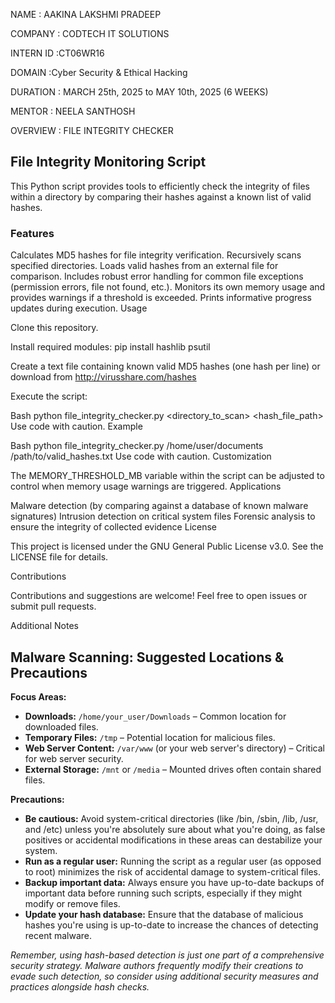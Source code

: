 NAME : AAKINA LAKSHMI PRADEEP

COMPANY : CODTECH IT SOLUTIONS

INTERN ID :CT06WR16

DOMAIN :Cyber Security & Ethical Hacking

DURATION : MARCH 25th, 2025 to MAY 10th, 2025 (6 WEEKS)

MENTOR : NEELA SANTHOSH

OVERVIEW : FILE INTEGRITY CHECKER


## File Integrity Monitoring Script
This Python script provides tools to efficiently check the integrity of files within a directory by comparing their hashes against a known list of valid hashes.

### Features

Calculates MD5 hashes for file integrity verification.
Recursively scans specified directories.
Loads valid hashes from an external file for comparison.
Includes robust error handling for common file exceptions (permission errors, file not found, etc.).
Monitors its own memory usage and provides warnings if a threshold is exceeded.
Prints informative progress updates during execution.
Usage

Clone this repository.

Install required modules: pip install hashlib psutil

Create a text file containing known valid MD5 hashes (one hash per line)
or download from http://virusshare.com/hashes

Execute the script:

Bash
python file_integrity_checker.py <directory_to_scan> <hash_file_path>
Use code with caution.
Example

Bash
python file_integrity_checker.py /home/user/documents /path/to/valid_hashes.txt
Use code with caution.
Customization

The MEMORY_THRESHOLD_MB variable within the script can be adjusted to control when memory usage warnings are triggered.
Applications

Malware detection (by comparing against a database of known malware signatures)
Intrusion detection on critical system files
Forensic analysis to ensure the integrity of collected evidence
License

This project is licensed under the GNU General Public License v3.0. See the LICENSE file for details.

Contributions

Contributions and suggestions are welcome! Feel free to open issues or submit pull requests.

Additional Notes

## Malware Scanning: Suggested Locations & Precautions

**Focus Areas:**

* **Downloads:** `/home/your_user/Downloads` – Common location for downloaded files.
* **Temporary  Files:** `/tmp` – Potential location for malicious files.
* **Web Server Content:** `/var/www` (or your web server's directory) – Critical for web server security.
* **External Storage:**  `/mnt` or `/media` –  Mounted drives often contain shared files.

**Precautions:**

* **Be cautious:** Avoid system-critical directories (like /bin, /sbin, /lib, /usr, and /etc) unless you're absolutely sure about what you're doing, as false positives or accidental modifications in these areas can destabilize your system.
* **Run as a regular user:** Running the script as a regular user (as opposed to root) minimizes the risk of accidental damage to system-critical files.
* **Backup important data:** Always ensure you have up-to-date backups of important data before running such scripts, especially if they might modify or remove files.
* **Update your hash database:** Ensure that the database of malicious hashes you're using is up-to-date to increase the chances of detecting recent malware.

_Remember, using hash-based detection is just one part of a comprehensive security strategy. Malware authors frequently modify their creations to evade such detection, so consider using additional security measures and practices alongside hash checks._
